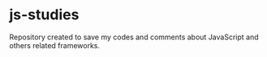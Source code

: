 # js-studies
Repository created to save my codes and comments about JavaScript and others related frameworks.
